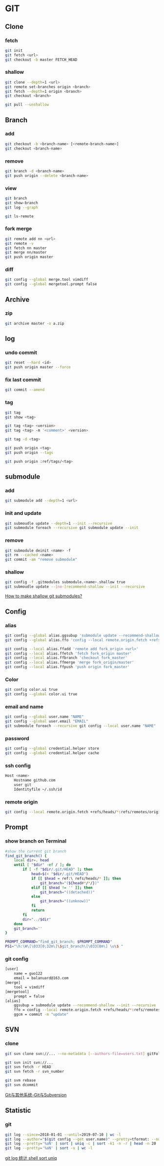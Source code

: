 
# GIT 

## Clone

### fetch

```sh
git init
git fetch <url>
git checkout -b master FETCH_HEAD
```

### shallow

```sh
git clone --depth=1 <url>
git remote set-branches origin <branch>
git fetch --depth=1 origin <branch>
git checkout <branch>

git pull --unshallow
```

## Branch

### add

```sh
git checkout -b <branch-name> [<remote-branch-name>]
git checkout <branch-name>
```

### remove

```sh
git branch -d <branch-name>
git push origin --delete <branch-name>
```

### view

```sh
git branch
git show-branch
git log --graph

git ls-remote
```

### fork merge

```sh
git remote add nn <url>
git remote -v
git fetch nn master
git merge nn/master
git push origin master
```

### diff

```sh
git config --global merge.tool vimdiff
git config --global mergetool.prompt false
```

## Archive

### zip

```sh
git archive master -o a.zip
```

## log

### undo commit

```sh
git reset --hard <id>
git push origin master --force
```

### fix last commit

```sh
git commit --amend
```

### tag

```sh
git tag
git show <tag>

git tag <tag> <version>
git tag <tag> -m '<comment>' <version>

git tag -d <tag>

git push origin <tag>
git push origin --tags

git push origin :ref/tags/<tag>
```

## submodule

### add

```sh
git submodule add --depth=1 <url>
```

### init and update

```sh
git submoudle update --depth=1 --init --recursive
git submodule foreach --recursive git submodule update --init
```

### remove

```sh
git submodule deinit <name> -f
git rm --cached <name>
git commit -am "remove submodule"
```

### shallow

```sh
git config -f .gitmodules submodule.<name>.shallow true
git submoudle update --[no-]recommend-shallow --init --recursive
```

[How to make shallow git submodules?](https://stackoverflow.com/questions/2144406/how-to-make-shallow-git-submodules)

## Config

### alias

```sh
git config --global alias.ggsubup 'submodule update --recommend-shallow --init --recursive'
git config --global alias.ffo 'config --local remote.origin.fetch +refs/heads/*:refs/remotes/origin/*'
```

```sh
git config --local alias.ffadd 'remote add fork_origin <url>'
git config --local alias.ffetch 'fetch fork_origin master'
git config --local alias.ffbranch 'checkout fork_master'
git config --local alias.ffmerge 'merge fork_origin/master'
git config --local alias.ffpush 'push origin fork_master'
```

### Color

```sh
git config color.ui true
git config --global color.ui true
```

### email and name

```sh
git config --global user.name "NAME"
git config --global user.email "EMAIL"
git submodule foreach --recursive git config --local user.name "NAME"
```

### password

```sh
git config --global credential.helper store
git config --global credential.helper cache
```

### ssh config

```sh
Host <name>
    Hostname github.com
    user git
    Identityfile ~/.ssh/id
```

### remote origin

```sh
git config --local remote.origin.fetch +refs/heads/*:refs/remotes/origin/*
```

## Prompt

### show branch on Terminal

```sh
#show the current git branch
find_git_branch() {
    local dir=. head
    until [ "$dir" -ef / ]; do
        if [ -f "$dir/.git/HEAD" ]; then
            head=$(< "$dir/.git/HEAD")
            if [[ $head = ref:\ refs/heads/* ]]; then
                git_branch="(${head#*/*/})"
            elif [[ $head != '' ]]; then
                git_branch="((detached))"
            else
                git_branch="((unknow))"
            fi
            return
        fi
        dir="../$dir"
    done
    git_branch=''
}

PROMPT_COMMAND="find_git_branch; $PROMPT_COMMAND"
PS1="\h:\W\[\033[0;32m\]\$git_branch\[\033[0m\] \u\$ "
```

### git config

```sh
[user]
    name = guo122
    email = balanuard@163.com
[merge]
    tool = vimdiff
[mergetool]
    prompt = false
[alias]
    ggsubup = submodule update --recommend-shallow --init --recursive
    ffo = config --local remote.origin.fetch +refs/heads/*:refs/remotes/origin/*
	ggcm = commit -m "update"
```

## SVN

### clone

```sh
git svn clone svn://... --no-metadata [--authors-file=users.txt] gitFolder

git svn init svn://...
git svn fetch -r HEAD
git svn fetch -r svn_number

git svm rebase
git svn dcommit
```
[Git与其他系统-Git与Subversion](https://git-scm.com/book/zh/v1/Git-与其他系统-Git-与-Subversion)

## Statistic

### git

```sh
git log --since=2018-01-01 --until=2019-07-10 | wc -l
git log --author="$(git config --get user.name)" --pretty=tformat: --numstat | gawk '{ add += $1 ; subs += $2 ; loc += $1 - $2 } END { printf "added lines: %s removed lines : %s total lines: %s\n",add,subs,loc }' -
git log --pretty='%aN' | sort | uniq -c | sort -k1 -n -r | head -n 20
git log --pretty='%aN' | sort -u | wc -l
```

[git log 统计 shell sort uniq](https://my.oschina.net/shunshun/blog/3060576)
